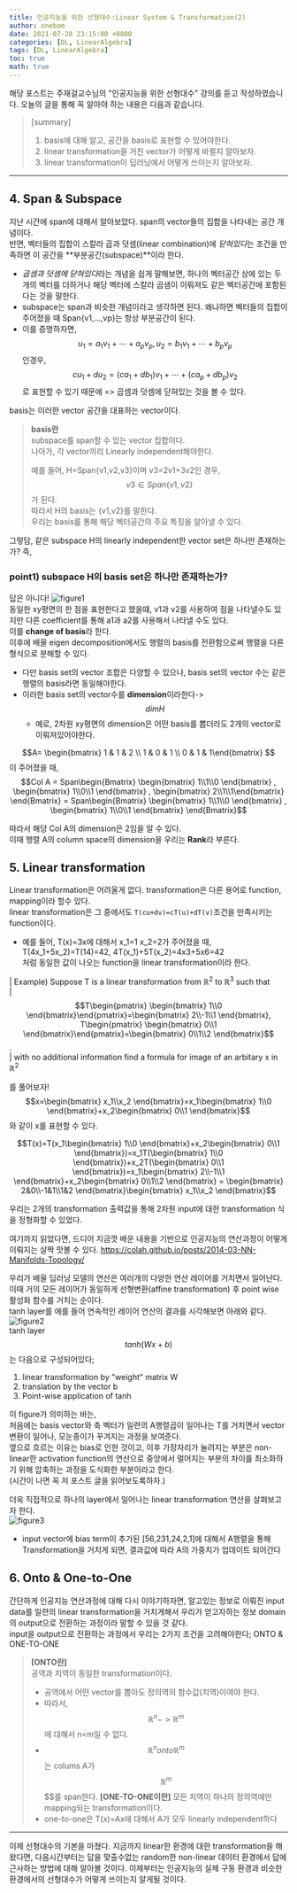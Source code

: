 ```yaml
---
title: 인공지능을 위한 선형대수:Linear System & Transformation(2)
author: onebom
date: 2021-07-28 23:15:00 +0800
categories: [DL, LinearAlgebra]
tags: [DL, LinearAlgebra]
toc: true
math: true
---
```


해당 포스트는 주재걸교수님의 "인공지능을 위한 선형대수" 강의를 듣고 작성하였습니다.
오늘의 글을 통해 꼭 알아야 하는 내용은 다음과 같습니다.
> [summary]
> 1. basis에 대해 알고, 공간을 basis로 표현할 수 있어야한다.
> 2. linear transformation을 거친 vector가 어떻게 바뀔지 알아보자.
> 3. linear transformation이 딥러닝에서 어떻게 쓰이는지 알아보자.

---

## 4. Span & Subspace
지난 시간에 span에 대해서 알아보았다. span의 vector들의 집합을 나타내는 공간 개념이다.    
반면, 벡터들의 집합이 스칼라 곱과 덧셈(linear combination)에 *닫혀있다*는 조건을 만족하면 이 공간을 **부분공간(subspace)**이라 한다.
- *곱셈과 덧셈에 닫혀있다*라는 개념을 쉽게 말해보면, 하나의 벡터공간 상에 있는 두개의 벡터를 더하거나 해당 벡터에 스칼라 곱샘이 이뤄져도 같은 벡터공간에 포함된다는 것을 말한다.
- subspace는 span과 비슷한 개념이라고 생각하면 된다. 왜냐하면 벡터들의 집합이 주어졌을 때 Span{v1,...,vp}는 항상 부분공간이 된다.
- 이를 증명하자면,    
  $$u_1= a_1v_1+\cdots+a_pv_p , u_2= b_1v_1+\cdots+b_pv_p$$ 인경우,   
  $$cu_1+du_2= (ca_1+db_1)v_1+\cdots+(ca_p+db_p)v_2$$로 표현할 수 있기 때문에 => 곱셈과 덧셈에 닫혀있는 것을 볼 수 있다.

basis는 이러한 vector 공간을 대표하는 vector이다.
> **basis란**   
> subspace를 span할 수 있는 vector 집합이다.    
> 나아가, 각 vector끼리 Linearly independent해야한다.
>
> 예를 들어, H=Span{v1,v2,v3}이며 v3=2v1+3v2인 경우, $$v3 \in Span\{v1,v2\}$$가 된다.    
> 따라서 H의 basis는 {v1,v2}를 말한다.    
> 우리는 basis를 통해 해당 벡터공간의 주요 특징을 알아낼 수 있다.   

그렇담, 같은 subspace H의 linearly independent한 vector set은 하나만 존재하는가? 즉,
### point1) subspace H의 basis set은 하나만 존재하는가?
답은 아니다!
![figure1](/assets/img/posts/LinearAlgebra2/figure1.jpg)   
동일한 xy평면의 한 점을 표현한다고 했을떄, v1과 v2를 사용하여 점을 나타낼수도 있지만 다른 coefficient를 통해 a1과 a2를 사용해서 나타낼 수도 있다.   
이를 **change of basis**라 한다.      
이후에 배울 eigen decomposition에서도 행렬의 basis를 전환함으로써 행렬을 다른 형식으로 분해할 수 있다.    
- 다만 basis set의 vector 조합은 다양할 수 있으나, basis set의 vector 수는 같은 행렬의 basis라면 동일해야한다.
- 이러한 basis set의 vector수를 **dimension**이라한다-> $$dim H$$
  - 예로, 2차원 xy평면의 dimension은 어떤 basis를 뽑더라도 2개의 vector로 이뤄져있어야한다. 

$$A= \begin{bmatrix} 1 & 1 & 2 \\ 1 & 0 & 1 \\ 0 & 1 & 1\end{bmatrix} $$이 주어졌을 때, 
$$Col A = Span\begin{Bmatrix} \begin{bmatrix} 1\\1\\0 \end{bmatrix} , \begin{bmatrix} 1\\0\\1 \end{bmatrix} , \begin{bmatrix} 2\\1\\1\end{bmatrix} \end{Bmatrix} =  Span\begin{Bmatrix} \begin{bmatrix} 1\\1\\0 \end{bmatrix} , \begin{bmatrix} 1\\0\\1 \end{bmatrix} \end{Bmatrix}$$   

따라서 해당 Col A의 dimension은 2임을 알 수 있다.   
이때 행렬 A의 column space의 dimension을 우리는 **Rank**라 부른다.


## 5. Linear transformation
Linear transformation은 어려울게 없다. transformation은 다른 용어로 function, mapping이라 할수 있다.    
linear transformation은 그 중에서도 `T(cu+dv)=cT(u)+dT(v)`조건을 만족시키는 function이다.    
- 예를 들어, T(x)=3x에 대해서 x_1=1 x_2=2가 주어졌을 때,   
  T(4x_1+5x_2)=T(14)=42, 4T(x_1)+5T(x_2)=4x3+5x6=42    
  처럼 동일한 값이 나오는 function을 linear transformation이라 한다.

| Example) Suppose T is a linear transformation from $\mathbb{R}^2$ to $\mathbb{R}^3$ such that   
| $$T\begin{pmatrix} \begin{bmatrix} 1\\0 \end{bmatrix}\end{pmatrix}=\begin{bmatrix} 2\\-1\\1 \end{bmatrix}, T\begin{pmatrix} \begin{bmatrix} 0\\1 \end{bmatrix}\end{pmatrix}=\begin{bmatrix} 0\\1\\2 \end{bmatrix}$$.   
| with no additional information find a formula for image of an arbitary x in $\mathbb{R}^2$ 
   
를 풀어보자!   
$$x=\begin{bmatrix} x_1\\x_2 \end{bmatrix}=x_1\begin{bmatrix} 1\\0 \end{bmatrix}+x_2\begin{bmatrix} 0\\1 \end{bmatrix}$$와 같이 x를 표현할 수 있다.

$$T(x)=T(x_1\begin{bmatrix} 1\\0 \end{bmatrix}+x_2\begin{bmatrix} 0\\1 \end{bmatrix})=x_1T(\begin{bmatrix} 1\\0 \end{bmatrix})+x_2T(\begin{bmatrix} 0\\1 \end{bmatrix})=x_1\begin{bmatrix} 2\\-1\\1 \end{bmatrix}+x_2\begin{bmatrix} 0\\1\\2 \end{bmatrix} = \begin{bmatrix} 2&0\\-1&1\\1&2 \end{bmatrix}\begin{bmatrix} x_1\\x_2 \end{bmatrix}$$

우리는 2개의 transformation 출력값을 통해 2차원 input에 대한 transformation 식을 정형화할 수 있었다.    

여기까지 읽었다면, 드디어 지금껏 배운 내용을 기반으로 인공지능의 연산과정이 어떻게 이뤄지는 살짝 맛볼 수 있다. https://colah.github.io/posts/2014-03-NN-Manifolds-Topology/   
 
우리가 배울 딥러닝 모델의 연산은 여러개의 다양한 연산 레이어를 거치면서 일어난다. 이때 거의 모든 레이어가 동일하게 선형변환(affine transformation) 후 point wise 활성화 함수를 거치는 순이다.    
tanh layer를 에를 들어 연속적인 레이어 연산의 결과를 시각해보면 아래와 같다.   
![figure2](/assets/img/posts/LinearAlgebra2/figure2.gif)  
tanh layer $$tanh(Wx+b)$$는 다음으로 구성되어있다;
1. linear transformation by "weight" matrix W
2. translation by the vector b
3. Point-wise application of tanh 

이 figure가 의미하는 바는,   
처음에는 basis vector와 축 벡터가 일련의 A행렬곱이 일어나는 T를 거치면서 vector 변환이 일어나, 모눈종이가 꾸겨지는 과정을 보여준다.   
옆으로 흐르는 이유는 bias로 인한 것이고, 이후 가장자리가 눌려지는 부분은 non-linear한 activation function의 연산으로 중앙에서 멀어지는 부분의 차이를 최소화하기 위해 압축하는 과정을 도식화한 부분이라고 한다.    
(시간이 나면 꼭 저 포스트 글을 읽어보도록하자.)

더욱 직접적으로 하나의 layer에서 일어나는 linear transformation 연산을 살펴보고자 한다.    
![figure3](/assets/img/posts/LinearAlgebra2/figure3.png) 
- input vector에 bias term이 추가된 [56,231,24,2,1]에 대해서 A행렬을 통해 Transformation을 거치게 되면, 결과값에 따라 A의 가중치가 업데이트 되어간다

## 6. Onto & One-to-One
간단하게 인공지능 연산과정에 대해 다시 이야기하자면, 알고있는 정보로 이뤄진 input data를 일련의 linear transformation을 거치게해서 우리가 얻고자하는 정보 domain의 output으로 전환하는 과정이라 말할 수 있을 것 같다.   
input을 output으로 전환하는 과정에서 우리는 2가지 조건을 고려해야한다; ONTO & ONE-TO-ONE
>**[ONTO란]**   
> 공역과 치역이 동일한 transformation이다.   
> - 공역에서 어떤 vector를 뽑아도 정의역의 함수값(치역)이여야 한다.
> - 따라서, $$\mathbb{R}^n -> \mathbb{R}^m$$에 대해서 n<m일 수 없다.
> - $$\mathbb{R}^n onto \mathbb{R}^m$$는 colums A가 $$\mathbb{R}^m$$$$를 span한다.
>**[ONE-TO-ONE이란]**
>모든 치역이 하나의 정의역에만 mapping되는 transformation이다.   
> - one-to-one은 T(x)=Ax에 대해서 A가 모두 linearly independent하다

---
이제 선형대수의 기본을 마쳤다. 지금까지 linear한 환경에 대한 transformation을 해왔다면, 다음시간부터는 답을 맞출수없는 random한 non-linear 데이터 환경에서 답에 근사하는 방법에 대해 알아볼 것이다. 이제부터는 인공지능의 실제 구동 환경과 비슷한 환경에서의 선형대수가 어떻게 쓰이는지 알게될 것이다.